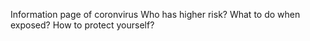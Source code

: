Information page of coronvirus
   Who has higher risk?
   What to do when exposed?
   How to protect yourself?
